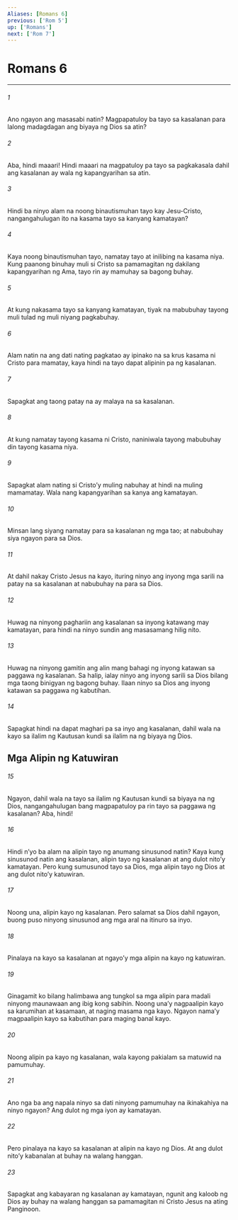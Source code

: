 ```yaml
---
Aliases: [Romans 6]
previous: ['Rom 5']
up: ['Romans']
next: ['Rom 7']
---
```

# Romans 6

***

###### 1
Ano ngayon ang masasabi natin? Magpapatuloy ba tayo sa kasalanan para lalong madagdagan ang biyaya ng Dios sa atin? 

###### 2
Aba, hindi maaari! Hindi maaari na magpatuloy pa tayo sa pagkakasala dahil ang kasalanan ay wala ng kapangyarihan sa atin. 

###### 3
Hindi ba ninyo alam na noong binautismuhan tayo kay Jesu-Cristo, nangangahulugan ito na kasama tayo sa kanyang kamatayan? 

###### 4
Kaya noong binautismuhan tayo, namatay tayo at inilibing na kasama niya. Kung paanong binuhay muli si Cristo sa pamamagitan ng dakilang kapangyarihan ng Ama, tayo rin ay mamuhay sa bagong buhay. 

###### 5
At kung nakasama tayo sa kanyang kamatayan, tiyak na mabubuhay tayong muli tulad ng muli niyang pagkabuhay. 

###### 6
Alam natin na ang dati nating pagkatao ay ipinako na sa krus kasama ni Cristo para mamatay, kaya hindi na tayo dapat alipinin pa ng kasalanan. 

###### 7
Sapagkat ang taong patay na ay malaya na sa kasalanan. 

###### 8
At kung namatay tayong kasama ni Cristo, naniniwala tayong mabubuhay din tayong kasama niya. 

###### 9
Sapagkat alam nating si Cristoʼy muling nabuhay at hindi na muling mamamatay. Wala nang kapangyarihan sa kanya ang kamatayan. 

###### 10
Minsan lang siyang namatay para sa kasalanan ng mga tao; at nabubuhay siya ngayon para sa Dios. 

###### 11
At dahil nakay Cristo Jesus na kayo, ituring ninyo ang inyong mga sarili na patay na sa kasalanan at nabubuhay na para sa Dios. 

###### 12
Huwag na ninyong paghariin ang kasalanan sa inyong katawang may kamatayan, para hindi na ninyo sundin ang masasamang hilig nito. 

###### 13
Huwag na ninyong gamitin ang alin mang bahagi ng inyong katawan sa paggawa ng kasalanan. Sa halip, ialay ninyo ang inyong sarili sa Dios bilang mga taong binigyan ng bagong buhay. Ilaan ninyo sa Dios ang inyong katawan sa paggawa ng kabutihan. 

###### 14
Sapagkat hindi na dapat maghari pa sa inyo ang kasalanan, dahil wala na kayo sa ilalim ng Kautusan kundi sa ilalim na ng biyaya ng Dios.

## Mga Alipin ng Katuwiran 

###### 15
Ngayon, dahil wala na tayo sa ilalim ng Kautusan kundi sa biyaya na ng Dios, nangangahulugan bang magpapatuloy pa rin tayo sa paggawa ng kasalanan? Aba, hindi! 

###### 16
Hindi nʼyo ba alam na alipin tayo ng anumang sinusunod natin? Kaya kung sinusunod natin ang kasalanan, alipin tayo ng kasalanan at ang dulot nitoʼy kamatayan. Pero kung sumusunod tayo sa Dios, mga alipin tayo ng Dios at ang dulot nitoʼy katuwiran. 

###### 17
Noong una, alipin kayo ng kasalanan. Pero salamat sa Dios dahil ngayon, buong puso ninyong sinusunod ang mga aral na itinuro sa inyo. 

###### 18
Pinalaya na kayo sa kasalanan at ngayoʼy mga alipin na kayo ng katuwiran. 

###### 19
Ginagamit ko bilang halimbawa ang tungkol sa mga alipin para madali ninyong maunawaan ang ibig kong sabihin. Noong unaʼy nagpaalipin kayo sa karumihan at kasamaan, at naging masama nga kayo. Ngayon namaʼy magpaalipin kayo sa kabutihan para maging banal kayo. 

###### 20
Noong alipin pa kayo ng kasalanan, wala kayong pakialam sa matuwid na pamumuhay. 

###### 21
Ano nga ba ang napala ninyo sa dati ninyong pamumuhay na ikinakahiya na ninyo ngayon? Ang dulot ng mga iyon ay kamatayan. 

###### 22
Pero pinalaya na kayo sa kasalanan at alipin na kayo ng Dios. At ang dulot nitoʼy kabanalan at buhay na walang hanggan. 

###### 23
Sapagkat ang kabayaran ng kasalanan ay kamatayan, ngunit ang kaloob ng Dios ay buhay na walang hanggan sa pamamagitan ni Cristo Jesus na ating Panginoon.
